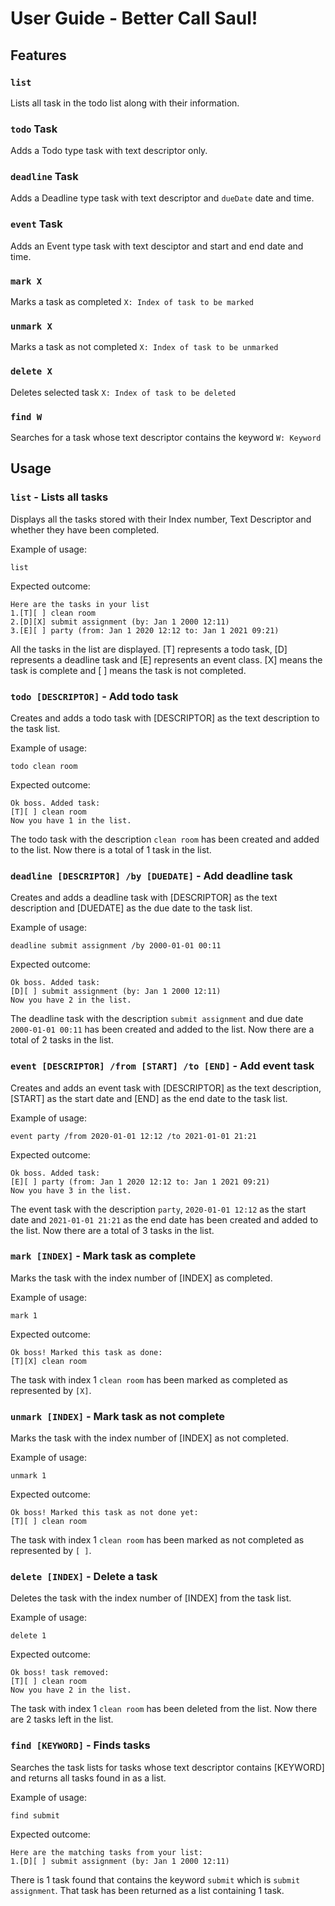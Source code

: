 # User Guide - Better Call Saul!

## Features 

### `list`

Lists all task in the todo list along with their information.

### `todo` Task

Adds a Todo type task with text descriptor only.

### `deadline` Task

Adds a Deadline type task with text descriptor and `dueDate` date and time.

### `event` Task

Adds an Event type task with text desciptor and start and end date and time.

### `mark X`

Marks a task as completed `X: Index of task to be marked`

### `unmark X`

Marks a task as not completed `X: Index of task to be unmarked`

### `delete X`

Deletes selected task `X: Index of task to be deleted`

### `find W`

Searches for a task whose text descriptor contains the keyword `W: Keyword`


## Usage

### `list` - Lists all tasks

Displays all the tasks stored with their Index number, Text Descriptor and whether they have been completed.

Example of usage: 

`list`

Expected outcome:
```
Here are the tasks in your list
1.[T][ ] clean room
2.[D][X] submit assignment (by: Jan 1 2000 12:11)
3.[E][ ] party (from: Jan 1 2020 12:12 to: Jan 1 2021 09:21)
```
All the tasks in the list are displayed. [T] represents a todo task, [D] represents a deadline task and [E] represents an event class. [X] means the task is complete and [ ] means the task is not completed.


### `todo [DESCRIPTOR]` - Add todo task

Creates and adds a todo task with [DESCRIPTOR] as the text description to the task list.

Example of usage: 

`todo clean room`

Expected outcome:
```
Ok boss. Added task:
[T][ ] clean room
Now you have 1 in the list.
```
The todo task with the description `clean room` has been created and added to the list. Now there is a total of 1 task in the list.

### `deadline [DESCRIPTOR] /by [DUEDATE]` - Add deadline task

Creates and adds a deadline task with [DESCRIPTOR] as the text description and [DUEDATE] as the due date to the task list.

Example of usage: 

`deadline submit assignment /by 2000-01-01 00:11`

Expected outcome:
```
Ok boss. Added task:
[D][ ] submit assignment (by: Jan 1 2000 12:11)
Now you have 2 in the list.
```
The deadline task with the description `submit assignment` and due date `2000-01-01 00:11` has been created and added to the list. Now there are a total of 2 tasks in the list.

### `event [DESCRIPTOR] /from [START] /to [END]` - Add event task

Creates and adds an event task with [DESCRIPTOR] as the text description, [START] as the start date and [END] as the end date to the task list.

Example of usage: 

`event party /from 2020-01-01 12:12 /to 2021-01-01 21:21`

Expected outcome:
```
Ok boss. Added task:
[E][ ] party (from: Jan 1 2020 12:12 to: Jan 1 2021 09:21)
Now you have 3 in the list.
```
The event task with the description `party`, `2020-01-01 12:12` as the start date and `2021-01-01 21:21` as the end date has been created and added to the list. Now there are a total of 3 tasks in the list.

### `mark [INDEX]` - Mark task as complete

Marks the task with the index number of [INDEX] as completed.

Example of usage: 

`mark 1`

Expected outcome:
```
Ok boss! Marked this task as done: 
[T][X] clean room
```
The task with index 1 `clean room` has been marked as completed as represented by `[X]`.

### `unmark [INDEX]` - Mark task as not complete

Marks the task with the index number of [INDEX] as not completed.

Example of usage: 

`unmark 1`

Expected outcome:
```
Ok boss! Marked this task as not done yet: 
[T][ ] clean room
```
The task with index 1 `clean room` has been marked as not completed as represented by `[ ]`.

### `delete [INDEX]` - Delete a task

Deletes the task with the index number of [INDEX] from the task list.

Example of usage: 

`delete 1`

Expected outcome:
```
Ok boss! task removed: 
[T][ ] clean room
Now you have 2 in the list.
```
The task with index 1 `clean room` has been deleted from the list. Now there are 2 tasks left in the list.

### `find [KEYWORD]` - Finds tasks

Searches the task lists for tasks whose text descriptor contains [KEYWORD] and returns all tasks found in as a list.

Example of usage: 

`find submit`

Expected outcome:
```
Here are the matching tasks from your list:
1.[D][ ] submit assignment (by: Jan 1 2000 12:11)
```
There is 1 task found that contains the keyword `submit` which is `submit assignment`. That task has been returned as a list containing 1 task.
